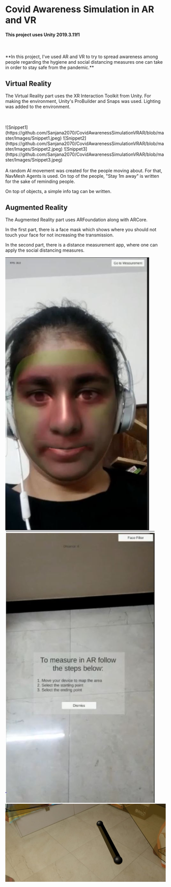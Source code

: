 <h1> Covid Awareness Simulation in AR and VR </h1>
 
 <h4>This project uses Unity 2019.3.11f1 </h4>
 <br>
 <br>
 **In this project, I've used AR and VR to try to spread awareness among people regarding the hygiene and social distancing measures one can take in order to stay safe from the pandemic.**
 
 <h2> Virtual Reality </h2>
 
 The Virtual Reality part uses the XR Interaction Toolkit from Unity. For making the environment, Unity's ProBuilder and Snaps was used. Lighting was added to the environment. 
 
 <br>
 <br>
![Snippet1](https://github.com/Sanjana2070/CovidAwarenessSimulationVRAR/blob/master/Images/Snippet1.jpeg)
![Snippet2](https://github.com/Sanjana2070/CovidAwarenessSimulationVRAR/blob/master/Images/Snippet2.jpeg)
![Snippet3](https://github.com/Sanjana2070/CovidAwarenessSimulationVRAR/blob/master/Images/Snippet3.jpeg)

<br>
<br>
A random AI movement was created for the people moving about. For that, NavMesh Agents is used. On top of the people, "Stay 1m away" is written for the sake of reminding people. 

On top of objects, a simple info tag can be written.


<h2> Augmented Reality </h2>

The Augmented Reality part uses ARFoundation along with ARCore. <br>

In the first part, there is a face mask which shows where you should not touch your face for not increasing the transmission. <br>

In the second part, there is a distance measurement app, where one can apply the social distancing measures. <br>

![Snippet4](https://github.com/Sanjana2070/CovidAwarenessSimulationVRAR/blob/master/Images/Snippet4.jpeg)
![Snippet5](https://github.com/Sanjana2070/CovidAwarenessSimulationVRAR/blob/master/Images/Snippet5.jpeg)
![Snippet6](https://github.com/Sanjana2070/CovidAwarenessSimulationVRAR/blob/master/Images/Snippet6.jpeg)
